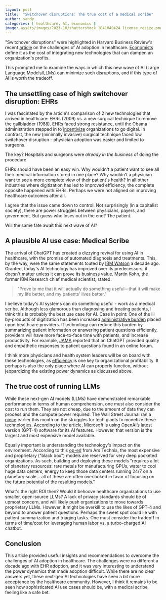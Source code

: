 ```yaml
---
layout: post
title:  "Switchover disruptions: The true cost of a medical scribe"
author: sandy
categories: [ healthcare, AI, economics ]
image: assets/images/2023-10/shutterstock_1841040424_license_resize.png
---
```

"Switchover disruptions" were highlighted in Harvard Business Review's recent [article](https://hbr.org/2023/09/ai-adoption-in-u-s-health-care-wont-be-easy) on the challenges of AI adoption in healthcare.  [Economists](https://www.aeaweb.org/articles?id=10.1257/mic.4.3.1) define it as the cost of integrating new technologies that can dampen an organization's profits.

This prompted me to examine the ways in which this new wave of AI (Large Language Models/LLMs) can minimize such disruptions, and if this type of AI is worth the tradeoff.  

## The unsettling case of high switchover disruption: EHRs

I was fascinated by the article's comparison of 2 new technologies that arrived in healthcare: EHRs (2009) vs. a new surgical technique to remove the gallbladder (1988).  EHRs faced strong resistance, until the Obama administration stepped in to [incentivize](https://www.hipaajournal.com/what-is-the-hitech-act/#:~:text=The%20HITECH%20Act%20was%20created%20to%20promote%20and,%28HIPAA%29%20by%20tightening%20up%20the%20language%20of%20HIPAA.) organizations to go digital.  In contrast, the new (minimally invasive) surgical technique faced low switchover disruption - physician adoption was easier and limited to surgeons.  

The key?  Hospitals and surgeons were *already in the business* of doing the procedure.

EHRs should have been an easy win.  Why wouldn't a patient want to see all their medical information stored in one place?  Why wouldn't a physician want to see a more complete view of their patient's health?  In all other industries where digitization has led to improved efficiency, the complete opposite happened with EHRs.  Perhaps we were not aligned on improving healthcare outcomes after all.

I agree that the issue came down to control.  Not surprisingly (in a capitalist society), there are power struggles between physicians, payers, and government.  But guess who loses out in the end?  The patient.  

Will the same fate await this next wave of AI?

## A plausible AI use case: Medical Scribe

The arrival of ChatGPT has created a dizzying revival for using AI in healthcare, with the promise of automated diagnosis and treatments.  This, by the way, were the same statements touted by [IBM Watson](https://spectrum.ieee.org/how-ibm-watson-overpromised-and-underdelivered-on-ai-health-care) a decade ago.  Granted, today's AI technology has improved over its predecessors, it doesn't matter unless it can prove its business value.  Martin Kohn, the former IBM Research chief medical scientist, stated:

>"Prove to me that it will actually do something useful—that it will make my life better, and my patients' lives better." 

I believe today's AI systems can do something useful - work as a medical scribe.  Although less glamorous than diagnosing and treating patients, I think this is probably the best use case for AI.  Case in point: One of the ill by-products of digitization has been increased [administrative burden](https://www.medicaleconomics.com/view/top-challenges-2021-1-administrative-burdens-and-paperwork) placed upon healthcare providers.  If technology can reduce this burden by summarizing patient information or answering patient questions efficiently, providers will have more face-to-face time with patients, and increase productivity.  For example, [JAMA](https://jamanetwork.com/journals/jamainternalmedicine/article-abstract/2804309) reported that an ChatGPT provided quality and empathetic responses to patient questions found in an online forum.  

I think more physicians and health system leaders will be on board with these technologies, as [efficiency](https://www.ncbi.nlm.nih.gov/books/NBK436891/) is one key to organizational profitability.  It perhaps is also the only place where AI can properly function, without jeopardizing the existing power dynamics as discussed above.  


## The true cost of running LLMs

While these next-gen AI models (LLMs) have demonstrated remarkable performance in terms of human comprehension, one must also consider the cost to run them.  They are not cheap, due to the amount of data they can process and the compute power required.  The Wall Street Journal ran a [piece](https://www.wsj.com/tech/ai/ais-costly-buildup-could-make-early-products-a-hard-sell-bdd29b9f) earlier this month on the struggles for tech giants to monetize these technologies.  According to the article, Microsoft is using OpenAI’s latest version (GPT-4) software for its AI features.  However, that version is the largest and most expensive model available.  

Equally important is understanding the technology's impact on the environment.  According to this [op-ed](https://arstechnica.com/gadgets/2023/04/generative-ai-is-cool-but-lets-not-forget-its-human-and-environmental-costs/) from Ars Technia, the most expensive and proprietary ("black box") models are reserved for very deep pocketed organizations.  As such,  building and deploying these models "requires a lot of planetary resources: rare metals for manufacturing GPUs, water to cool huge data centers, energy to keep those data centers running 24/7 on a planetary scale… all of these are often overlooked in favor of focusing on the future potential of the resulting models."

What's the right ROI then?  Would it behoove healthcare organizations to use smaller, open-source LLMs?  A lack of privacy standards should be of upmost concern, and will likely push organizations to move towards proprietary LLMs.  However, it might be overkill to use the likes of GPT-4 and beyond to answer patient questions.  Perhaps the sweet spot could lie with patient summarization and triaging tasks.  One must consider the tradeoff in terms of time/cost for leveraging human labor vs. a turbo-charged AI chatbot.


## Conclusion

This article provided useful insights and recommendations to overcome the challenges of AI adoption in healthcare.  The challenges were no different a decade ago with EHR adoption, and it was very interesting to understand the power dynamics that made adoption difficult.  While there are no clear answers yet, these next-gen AI technologies have seen a bit more acceptance by the healthcare community.  However, I think it remains to be seen how sophisticated AI use cases should be, with a medical scribe feeling like a safe bet.